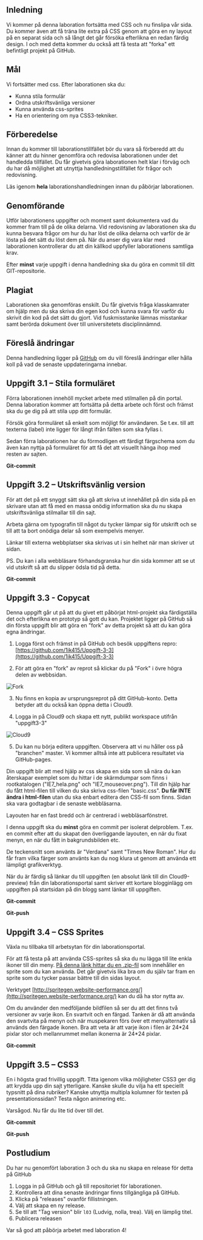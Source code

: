 ## Inledning
Vi kommer på denna laboration fortsätta med CSS och nu finslipa vår sida. Du kommer även att få träna lite extra på CSS genom att göra en ny layout på en separat sida och så långt det går försöka efterlikna en redan färdig design. I och med detta kommer du också att få testa att "forka" ett befintligt projekt på GitHub.

## Mål
Vi fortsätter med css. Efter laborationen ska du:
- Kunna stila formulär
- Ordna utskriftsvänliga versioner
- Kunna använda css-sprites
- Ha en orientering om nya CSS3-tekniker.

## Förberedelse
Innan du kommer till laborationstillfället bör du vara så förberedd att du känner att du hinner genomföra och redovisa laborationen under det handledda tillfället. Du får givetvis göra laborationen helt klar i förväg och du har då möjlighet att utnyttja handledningstillfället för frågor och redovisning. 

Läs igenom **hela** laborationshandledningen innan du påbörjar laborationen.

## Genomförande
Utför laborationens uppgifter och moment samt dokumentera vad du kommer fram till på de olika delarna. Vid redovisning av laborationen ska du kunna besvara frågor om hur du har löst de olika delarna och varför de är lösta på det sätt du löst dem på.
När du anser dig vara klar med laborationen kontrollerar du att din källkod uppfyller laborationens samtliga krav.

Efter **minst** varje uppgift i denna handledning ska du göra en commit till ditt GIT-repositorie. 

## Plagiat
Laborationen ska genomföras enskilt. Du får givetvis fråga klasskamrater om hjälp men du ska skriva din egen kod och kunna svara för varför du skrivit din kod på det sätt du gjort. Vid fuskmisstanke lämnas misstankar samt berörda dokument över till universitetets disciplinnämnd.

## Föreslå ändringar
Denna handledning ligger på [GitHub](https://github.com/1ik415/Kursmaterial/blob/master/Laborationer/Laboration%203.md) om du vill föreslå ändringar eller hålla koll på vad de senaste uppdateringarna innebar.

## Uppgift 3.1 – Stila formuläret
Förra laborationen innehöll mycket arbete med stilmallen på din portal. Denna laboration kommer att fortsätta på detta arbete och först och främst ska du ge dig på att stila upp ditt formulär. 

Försök göra formuläret så enkelt som möjligt för användaren. Se t.ex. till att texterna (label) inte ligger för långt ifrån fälten som ska fyllas i. 

Sedan förra laborationen har du förmodligen ett färdigt färgschema som du även kan nyttja på formuläret för att få det att visuellt hänga ihop med resten av sajten.

**Git-commit**

## Uppgift 3.2 – Utskriftsvänlig version
För att det på ett snyggt sätt ska gå att skriva ut innehållet på din sida på en skrivare utan att få med en massa onödig information ska du nu skapa utskriftsvänliga stilmallar till din sajt. 

Arbeta gärna om typografin till något du tycker lämpar sig för utskrift och se till att ta bort onödiga delar så som exempelvis menyer. 

Länkar till externa webbplatser ska skrivas ut i sin helhet när man skriver ut sidan. 

PS. Du kan i alla webbläsare förhandsgranska hur din sida kommer att se ut vid utskrift så att du slipper ödsla tid på detta.

**Git-commit**

## Uppgift 3.3 - Copycat
Denna uppgift går ut på att du givet ett påbörjat html-projekt ska färdigställa det och efterlikna en prototyp så gott du kan. Projektet ligger på GitHub så din första uppgift blir att göra en "fork" av detta projekt så att du kan göra egna ändringar.

1. Logga först och främst in på GitHub och besök uppgiftens repro: [https://github.com/1ik415/Uppgift-3-3](https://github.com/1ik415/Uppgift-3-3)

2. För att göra en "fork" av reprot så klickar du på "Fork" i övre högra delen av webbsidan.

![Fork][github-fork]

3. Nu finns en kopia av ursprungsreprot på ditt GitHub-konto. Detta betyder att du också kan öppna detta i Cloud9.

4. Logga in på Cloud9 och skapa ett nytt, publikt workspace utifrån "uppgift3-3"

![Cloud9][c9-repro]

5. Du kan nu börja editera uppgiften. Observera att vi nu håller oss på "branchen" master. Vi kommer alltså inte att publicera resultatet via GitHub-pages.

Din uppgift blir att med hjälp av css skapa en sida som så nära du kan återskapar exemplet som du hittar i de skärmdumpar som finns i rootkatalogen ("IE7_hela.png" och "IE7_mouseover.png"). Till din hjälp har du fått html-filen till vilken du ska skriva css-filen "basic.css".
 **Du får INTE ändra i html-filen** utan du ska enbart editera den CSS-fil som finns. Sidan ska vara godtagbar i de senaste webbläsarna.

Layouten har en fast bredd och är centrerad i webbläsarfönstret.

I denna uppgift ska du **minst** göra en commit per isolerat delproblem. T.ex. en commit efter att du skapat den överliggande layouten, en när du fixat menyn, en när du fått in bakgrundsbilden etc.

De teckensnitt som använts är "Verdana" samt "Times New Roman". Hur du får fram vilka färger som använts kan du nog klura ut genom att använda ett lämpligt grafikverktyg.

När du är färdig så länkar du till uppgiften (en absolut länk till din Cloud9-preview) från din laborationsportal samt skriver ett kortare blogginlägg om uppgiften på startsidan på din blogg samt länkar till uppgiften.

**Git-commit**

**Git-push**

## Uppgift 3.4 – CSS Sprites
Växla nu tillbaka till arbetsytan för din laborationsportal.

För att få testa på att använda CSS-sprites så ska du nu lägga till lite enkla ikoner till din meny. 
[På denna länk hittar du en .zip-fil](https://github.com/1ik415/Kursmaterial/raw/master/Laborationer/uppgift3.4.zip) som innehåller en sprite som du kan använda. Det går givetvis lika bra om du själv tar fram en sprite som du tycker passar bättre till din sidas layout. 

Verktyget [http://spritegen.website-performance.org/](http://spritegen.website-performance.org/) kan du då ha stor nytta av.

Om du använder den medföljande bildfilen så ser du att det finns två versioner av varje ikon. En svartvit och en färgad. Tanken är då att använda den svartvita på menyn och när muspekaren förs över ett menyalternativ så används den färgade ikonen. Bra att veta är att varje ikon i filen är 24\*24 pixlar stor och mellanrummet mellan ikonerna är 24\*24 pixlar.

**Git-commit**

## Uppgift 3.5 – CSS3
En i högsta grad frivillig uppgift. Titta igenom vilka möjligheter CSS3 ger dig att krydda upp din sajt ytterligare. Kanske skulle du vilja ha ett speciellt typsnitt på dina rubriker? Kanske utnyttja multipla kolumner för texten på presentationssidan? Testa någon animering etc. 

Varsågod. Nu får du lite tid över till det.

**Git-commit**

**Git-push**

## Postludium
Du har nu genomfört laboration 3 och du ska nu skapa en release för detta på GitHub

1. Logga in på GitHub och gå till repositoriet för laborationen.
2. Kontrollera att dina senaste ändringar finns tillgängliga på GitHub.
3. Klicka på "releases" ovanför fillistningen.
4. Välj att skapa en ny release.
5. Se till att "Tag version" blir `l03` (Ludvig, nolla, trea).
Välj en lämplig titel.
6. Publicera releasen

Var så god att påbörja arbetet med laboration 4!


[github-fork]: https://github.com/1ik415/Kursmaterial/raw/master/Laborationer/pics/github-fork.png

[c9-repro]: https://github.com/1ik415/Kursmaterial/raw/master/Laborationer/pics/c9-repro.png
